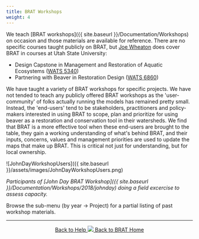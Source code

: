 ```yaml
---
title: BRAT Workshops 
weight: 4
---
```

We teach [BRAT workshops]({{ site.baseurl }}/Documentation/Workshops) on occasion and those materials are available for reference. There are no specific courses taught publicly on BRAT, but  [Joe Wheaton](http://joewheaton.org) does cover BRAT in courses at Utah State University:
-  Design Capstone in Management and Restoration of Aquatic Ecosystems ([WATS 5340](https://restoration-usu.github.io/WATS-5340-5350/Course_Topics/WATS_5340/2_Assessing_Condition.html)) 
- Partnering with Beaver in Restoration Design ([WATS 6860](http://beaver.joewheaton.org/2018---usu-wats-6860.html))


We have taught a variety of BRAT workshops <i class="fa fa-users"></i> for specific projects. We have not tended to teach any publicly offered BRAT workshops as the 'user-community' of folks actually running the models has remained pretty small. Instead, the 'end-users' tend to be stakeholders, practitioners and policy-makers interested in using BRAT to scope, plan and prioritize for using beaver as a restoration and conservation tool in their watersheds. We find that BRAT is a more effective tool when these end-users are brought to the table, they gain a working understanding of what's behind BRAT, and their inputs, concerns, values and management priorities are used to update the maps that make up BRAT. This is critical not just for understanding, but for local ownership.


![JohnDayWorkshopUsers]({{ site.baseurl }}/assets/images/JohnDayWorkshopUsers.png)

_Participants of [John Day BRAT Workshop]({{ site.baseurl }}/Documentation/Workshops/2018/johnday) doing a field excercise to assess capacity._

Browse the sub-menu (by year → Project) for a partial listing of past workshop materials.

------
<div align="center">
	<a class="hollow button" href="{{ site.baseurl }}/Documentation"><i class="fa fa-info-circle"></i> Back to Help </a>
	<a class="hollow button" href="{{ site.baseurl }}/"><img src="{{ site.baseurl }}/assets/images/favicons/favicon-16x16.png">  Back to BRAT Home </a>  
</div>